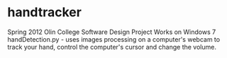 handtracker
===========

Spring 2012 Olin College Software Design Project
Works on Windows 7
handDetection.py - uses images processing on a computer's webcam to track your hand, control the computer's cursor and change the volume.

